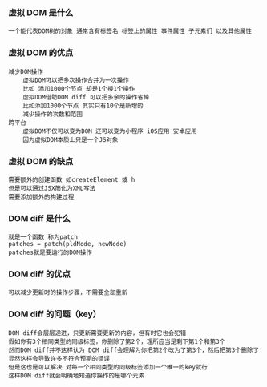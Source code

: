 ### 虚拟 DOM 是什么

    一个能代表DOM树的对象 通常含有标签名 标签上的属性 事件属性 子元素们 以及其他属性

### 虚拟 DOM 的优点

    减少DOM操作
        虚拟DOM可以把多次操作合并为一次操作
        比如 添加1000个节点 却是1个接1个操作
        虚拟DOM借助DOM diff 可以把多余的操作省掉
        比如添加1000个节点 其实只有10个是新增的
        减少操作的次数和范围
    跨平台
        虚拟DOM不仅可以变为DOM 还可以变为小程序 iOS应用 安卓应用
        因为虚拟DOM本质上只是一个JS对象

### 虚拟 DOM 的缺点

    需要额外的创建函数 如createElement 或 h
    但是可以通过JSX简化为XML写法
    需要添加额外的构建过程

### DOM diff 是什么

    就是一个函数 称为patch
    patches = patch(pldNode, newNode)
    patches就是要运行的DOM操作

### DOM diff 的优点

    可以减少更新时的操作步骤，不需要全部重新

### DOM diff 的问题（key）

    DOM diff会层层递进，只更新需要更新的内容，但有时它也会犯错
    假如你有3个相同类型的同级标签，你删除了第2个，理所应当是剩下第1个和第3个
    然而DOM diff并不这样认为 DOM diff会理解为你把第2个改为了第3个，然后把第3个删除了
    显然这样会导致许多不符合预期的错误
    但是这也是可以解决 对每一个相同类型的同级标签添加一个唯一的key就行
    这样DOM diff就会明确地知道你操作的是哪个元素
